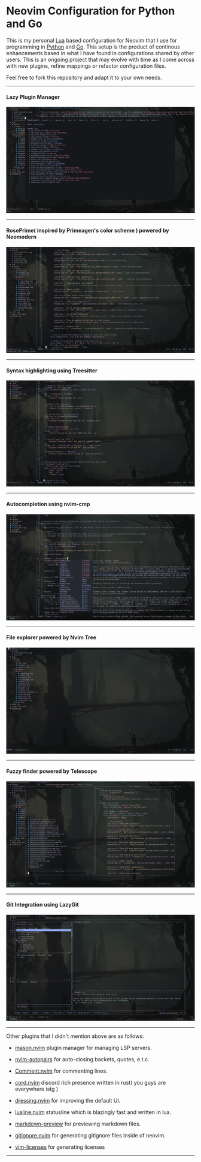 # Neovim Configuration for Python and Go

This is my personal [Lua](https://www.lua.org) based configuration for Neovim that I use for programming in [Python](https://www.python.org) and [Go](https://go.dev). This setup is the product of continous enhancements based in what I have found in configurations shared by other users. This is an ongoing project that may evolve with time as I come across with new plugins, refine mappings or refactor configuration files.

Feel free to fork this repository and adapt it to your own needs.

---

#### Lazy Plugin Manager

<img src="./assets/lazy.png"></img>

---

#### RosePrime( inspired by Primeagen's color scheme ) powered by Neomodern

<img src="./assets/colorscheme.png"></img>

---

#### Syntax highlighting using Treesitter

<img src="./assets/treesitter.png"></img>

---

#### Autocompletion using nvim-cmp

<img src="./assets/autocompletion.png"></img>

---

#### File explorer powered by Nvim Tree

<img src="./assets/nvim-tree.png"></img>

---

#### Fuzzy finder powered by Telescope

<img src="./assets/telescope.png"></img>

---

#### Git Integration using LazyGit

<img src="./assets/lazygit.png"></img>

---

Other plugins that I didn't mention above are as follows:

- [mason.nvim](https://github.com/williamboman/mason.nvim) plugin manager for managing LSP servers.

- [nvim-autopairs](https://github.com/windwp/nvim-autopairs) for auto-closing backets, quotes, e.t.c.

- [Comment.nvim](https://github.com/numToStr/Comment.nvim) for commenting lines.

- [cord.nvim](https://github.com/vyfor/cord.nvim) discord rich presence written in rust( you guys are everywhere istg )

- [dressing.nvim](https://github.com/stevearc/dressing.nvim) for improving the default UI.

- [lualine.nvim](https://github.com/nvim-lualine/lualine.nvim) statusline which is blazingly fast and written in lua.

- [markdown-preview](https://github.com/iamcco/markdown-preview) for previewing markdown files.

- [gitignore.nvim](https://github.com/wintermute-cell/gitignore.nvim) for generating gitignore files inside of neovim.

- [vim-licenses](https://github.com/antoyo/vim-licenses) for generating licenses

---
